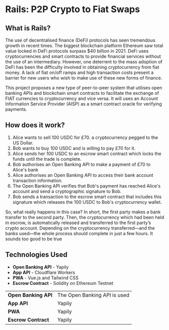 # Rails: P2P Crypto to Fiat Swaps

## What is Rails?
The use of decentralised finance (DeFi) protocols has seen tremendous growth in recent times. The biggest blockchain platform Ethereum saw total value locked in DeFi protocols surpass $40 billion in 2021. DeFi uses cryptocurrencies and smart contracts to provide financial services without the use of an intermediary. However, one deterrent to the mass adoption of DeFi has been the difficulty involved in obtaining cryptocurrency from fiat money. A lack of fiat on/off ramps and high transaction costs present a barrier for new users who wish to make use of these new forms of finance.

This project proposes a new type of peer-to-peer system that utilises open banking APIs and blockchain smart contracts to facilitate the exchange of FIAT currencies to cryptocurrency and vice versa. It will uses an Account Information Service Provider (AISP) as a smart contract oracle for verifying payments. 

## How does it work?
1. Alice wants to sell 100 USDC for £70. a cryptocurrency pegged to the US Dollar.
2. Bob wants to buy 100 USDC and is willing to pay £70 for it.
3.  Alice sends her 100 USDC to an escrow smart contract which locks the funds until the trade is complete.
4. Bob authorises an Open Banking API to make a payment of £70 to Alice's bank
5. Alice authorises an Open Banking API to access their bank account transaction information.
6. The Open Banking API verifies that Bob's payment has reached Alice's account and send a cryptographic signature to Bob.
7. Bob sends a transaction to the escrow smart contract that includes this signature which releases the 100 USDC to Bob's cryptocurrency wallet.


So, what really happens in this case? In short, the first party makes a bank transfer to the second party. Then, the cryptocurrency which had been held in escrow, is automatically released and transferred to the first party’s crypto account. Depending on the cryptocurrency transferred—and the banks used—the whole process should complete in just a few hours. It sounds too good to be true


## Technologies Used
- **Open Banking API** - Yapily
- **App API** - Cloudflare Workers
- **PWA** - Vue.js and Tailwind CSS
- **Escrow Contract** - Solidity on Ethereum Testnet

|  |  |
|---|---|
| **Open Banking API** | The Open Banking API is used |
| **App API**| Yapily |
| **PWA** | Yapily |
| **Escrow Contract** | Yapily |


